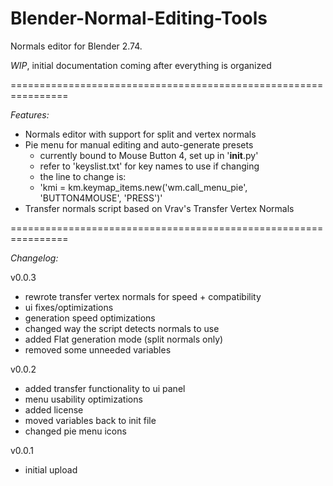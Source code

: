 # Blender-Normal-Editing-Tools
  
Normals editor for Blender 2.74.
  
  
*WIP*, initial documentation coming after everything is organized  
  
================================================================  
  
*Features:*  
- Normals editor with support for split and vertex normals
- Pie menu for manual editing and auto-generate presets
  - currently bound to Mouse Button 4, set up in '__init__.py'
  - refer to 'keyslist.txt' for key names to use if changing
  - the line to change is:
  - 'kmi = km.keymap_items.new('wm.call_menu_pie', 'BUTTON4MOUSE', 'PRESS')'
- Transfer normals script based on Vrav's Transfer Vertex Normals
  
================================================================  
  
*Changelog:*  
  
v0.0.3  
- rewrote transfer vertex normals for speed + compatibility
- ui fixes/optimizations
- generation speed optimizations
- changed way the script detects normals to use
- added Flat generation mode (split normals only)
- removed some unneeded variables  
  
v0.0.2  
- added transfer functionality to ui panel
- menu usability optimizations
- added license
- moved variables back to init file
- changed pie menu icons
  
v0.0.1  
- initial upload  
  